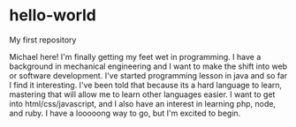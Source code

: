 # hello-world
My first repository

Michael here! I'm finally getting my feet wet in programming. I have a background in mechanical engineering and I want to make the shift into web or software development. I've started programming lesson in java and so far I find it interesting. I've been told that because its a hard language to learn, mastering that will allow me to learn other languages easier. I want to get into html/css/javascript, and I also have an interest in learning php, node, and ruby. I have a looooong way to go, but I'm excited to begin.
